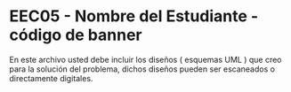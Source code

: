 # EEC05 - Nombre del Estudiante - código de banner

En este archivo usted debe incluir los diseños ( esquemas UML ) que creo para la solución del problema, dichos diseños pueden ser escaneados o directamente digitales.
